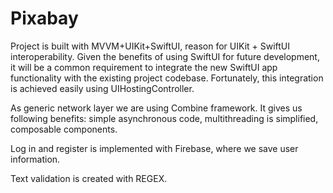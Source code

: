 # Pixabay

Project is built with MVVM+UIKit+SwiftUI, reason for UIKit + SwiftUI interoperability. Given the benefits of using SwiftUI for future development, it will be a common requirement to integrate the new SwiftUI app functionality with the existing project codebase. Fortunately, this integration is achieved easily using UIHostingController.

As generic network layer we are using Combine framework. It gives us following benefits: simple asynchronous code, multithreading is simplified, composable components. 

Log in and register is implemented with Firebase, where we save user information. 

Text validation is created with REGEX.
